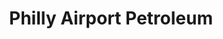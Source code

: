 ---
title: "Philly Airport Petroleum"
url: /essington/philly-airport-petroleum/
shop: Lebensmittel
---